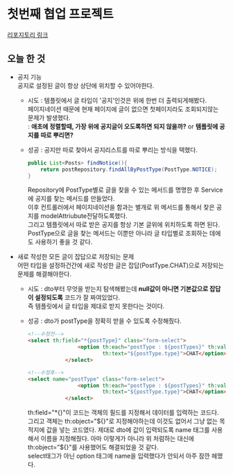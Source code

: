 # 첫번째 협업 프로젝트
[리포지토리 링크](https://github.com/liean17/first-duo-project)

## 오늘 한 것
- 공지 기능  
공지로 설정된 글이 항상 상단에 위치할 수 있어야한다.  
    - 시도 : 템플릿에서 글 타입이 '공지'인것은 위에 한번 더 출력되게해봤다.  
    페이지네이션 때문에 현재 페이지에 글이 없으면 첫페이지라도 조회되지않는 문제가 발생했다.  
    : **애초에 정렬할때, 가장 위에 공지글이 오도록하면 되지 않을까?** or **템플릿에 공지를 따로 뿌리면?**  
    
    - 성공 : 공지만 따로 찾아서 공지리스트를 따로 뿌리는 방식을 택했다.  

        ```java
        public List<Posts> findNotice(){
            return postRepository.findAllByPostType(PostType.NOTICE);
        }
        ```
        Repository에 PostType별로 글을 찾을 수 있는 메서드를 명명한 후 Service에 공지를 찾는 메서드를 만들었다.  
        이후 컨트롤러에서 페이지네이션을 함과는 별개로 위 메서드를 통해서 찾은 공지를 modelAttriubute전달하도록했다.  
        그리고 템플릿에서 따로 받은 공지를 항상 기본 글위에 위치하도록 하면 된다.   
        PostType으로 글을 찾는 메서드는 이뿐만 아니라 글 타입별로 조회하는 데에도 사용하기 좋을 것 같다.

- 새로 작성한 모든 글이 잡답으로 저장되는 문제  
어떤 타입을 설정하건간에 새로 작성한 글은 잡답(PostType.CHAT)으로 저장되는 문제를 해결해야한다.  
    - 시도 : dto부터 무엇을 받는지 탐색해봤는데 **null값이 아니면 기본값으로 잡답이 설정되도록** 코드가 잘 짜여있었다.  
    즉 템플릿에서 글 타입을 제대로 받지 못한다는 것이다.  

    - 성공 : dto가 postType을 정확히 받을 수 있도록 수정해줬다.  

        ```html
        <!--수정전-->
        <select th:field="*{postType}" class="form-select">
                        <option th:each="postType : ${postTypes}" th:value="${postType}"
                                th:text="${postType.type}">CHAT</option>
                    </select>
        ```

        ```html
        <!--수정후-->
        <select name="postType" class="form-select">
                        <option th:each="postType : ${postTypes}" th:value="${postType}"
                                th:text="${postType.type}">CHAT</option>
                    </select>
        ```
        th:field="*{}"이 코드는 객체의 필드를 지정해서 데이터를 입력하는 코드다.  
        그리고 객체는 th:object="${}"로 지정해야하는데 이것도 없어서 그냥 없는 목적지에 값을 넣는 코드였다.  
        제대로 dto에 값이 입력되도록 name 태그를 사용해서 이름을 지정해줬다.  
        아마 이렇게가 아니라 위 처럼하는 대신에 th:object="${}"를 사용했어도 해결되었을 것 같다.  
        select태그가 아닌 option 태그에 name을 입력했다가 안되서 아주 잠깐 헤맸다.
        
        
        
        